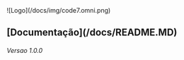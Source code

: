 <!DOCTYPE html>
<html lang='pt'>
  <head>
  <title>Documentação Code7 Omni</title>
  </head>
  <body>
  ![Logo](/docs/img/code7.omni.png)
   <h2>[Documentação](/docs/README.MD)</h2>
   <h6>Versao 1.0.0</h6>
  </body>

</html>
